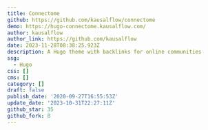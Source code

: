 ```yaml
---
title: Connectome
github: https://github.com/kausalflow/connectome
demo: https://hugo-connectome.kausalflow.com/
author: kausalflow
author_link: https://github.com/kausalflow
date: 2023-11-28T08:38:25.923Z
description: A Hugo theme with backlinks for online communities
ssg:
  - Hugo
css: []
cms: []
category: []
draft: false
publish_date: '2020-09-27T16:55:53Z'
update_date: '2023-10-31T22:27:11Z'
github_star: 35
github_fork: 8
---
```

